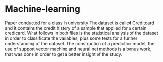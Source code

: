 # Machine-learning
Paper conducted for a class in university
The dataset is called Creditcard and it contains the credit history of a sample that applied for a certain credicard.
What follows in both files is the statistical analysis of the dataset in order to classificate the variables, plus some tests for a further understanding of the dataset.
The construction of a prediction model, the use of support vector machine and neural net methods is a bonus  work, that was done in order to get a better insight of the study.
